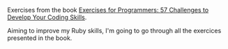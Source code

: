 Exercises from the book [Exercises for Programmers: 57 Challenges to Develop Your Coding Skills](https://goo.gl/8YhVgs).

Aiming to improve my Ruby skills, I'm going to go through all the exercices presented in the book.

